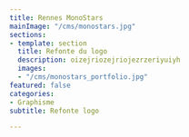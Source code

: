 ```yaml
---
title: Rennes MonoStars
mainImage: "/cms/monostars.jpg"
sections:
- template: section
  title: Refonte du logo
  description: oizejriozejriojezrzeriyuiyh
  images:
  - "/cms/monostars_portfolio.jpg"
featured: false
categories:
- Graphisme
subtitle: Refonte logo

---
```

